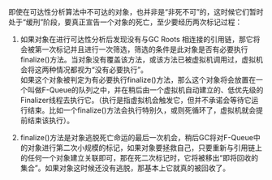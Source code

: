 即使在可达性分析算法中不可达的对象，也并非是“非死不可”的，这时候它们暂时处于“缓刑”阶段，要真正宣告一个对象的死亡，至少要经历两次标记过程：

1. 如果对象在进行可达性分析后发现没有与GC Roots 相连接的引用链，那它将会被第一次标记并且进行一次筛选，筛选的条件是此对象是否有必要执行finalize\(\)方法。当对象没有覆盖该方法，或该方法已被虚拟机调用过，虚拟机会将这两种情况都视为“没有必要执行”。  
   如果这个对象被判定为有必要执行finalize\(\)方法，那么这个对象将会放置在一个叫做F-Queue的队列之中，并在稍后由一个虚拟机自动建立的、低优先级的Finalizer线程去执行它。（执行是指虚拟机会触发它，但并不承诺会等待它运行结束。比如一个finalize\(\)方法会执行特别久，或则死循环了，虚拟机就会提前结束该执行）。

2. finalize\(\)方法是对象逃脱死亡命运的最后一次机会，稍后GC将对F-Queue中的对象进行第二次小规模的标记，如果对象要拯救自己，只要重新与引用链上的任何一个对象建立关联即可，那在死二次标记时，它将被移出“即将回收的集合”。如果对象这时候还没有逃脱，那基本上它就真的被回收了。



